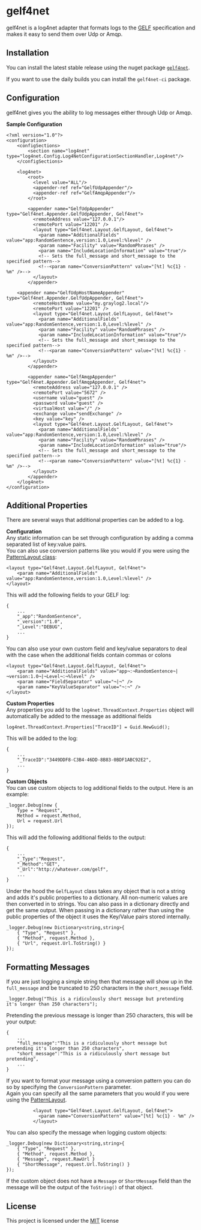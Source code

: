 # gelf4net  
gelf4net is a log4net adapter that formats logs to the [GELF][1] specification and makes it easy to send them over Udp or Amqp.

## Installation

You can install the latest stable release using the nuget package [`gelf4net`](https://www.nuget.org/packages/Gelf4Net/).

If you want to use the daily builds you can install the `gelf4net-ci` package.

## Configuration

gelf4net gives you the ability to log messages either through Udp or Amqp.

**Sample Configuration**

```  
<?xml version="1.0"?>
<configuration>
	<configSections>
		<section name="log4net" type="log4net.Config.Log4NetConfigurationSectionHandler,Log4net"/>
	</configSections>

	<log4net>
		<root>
		  <level value="ALL"/>
		  <appender-ref ref="GelfUdpAppender"/>
		  <appender-ref ref="GelfAmqpAppender"/>
		</root>

		<appender name="GelfUdpAppender" type="Gelf4net.Appender.GelfUdpAppender, Gelf4net">
		  <remoteAddress value="127.0.0.1"/>
		  <remotePort value="12201" />
		  <layout type="Gelf4net.Layout.GelfLayout, Gelf4net">
			<param name="AdditionalFields" value="app:RandomSentence,version:1.0,Level:%level" />
			<param name="Facility" value="RandomPhrases" />
			<param name="IncludeLocationInformation" value="true"/>
			<!-- Sets the full_message and short_message to the specified pattern-->
			<!--<param name="ConversionPattern" value="[%t] %c{1} - %m" />-->
		  </layout>
		</appender>

	<appender name="GelfUdpHostNameAppender" type="Gelf4net.Appender.GelfUdpAppender, Gelf4net">
		  <remoteHostName value="my.graylog2.local"/>
		  <remotePort value="12201" />
		  <layout type="Gelf4net.Layout.GelfLayout, Gelf4net">
			<param name="AdditionalFields" value="app:RandomSentence,version:1.0,Level:%level" />
			<param name="Facility" value="RandomPhrases" />
			<param name="IncludeLocationInformation" value="true"/>
			<!-- Sets the full_message and short_message to the specified pattern-->
			<!--<param name="ConversionPattern" value="[%t] %c{1} - %m" />-->
		  </layout>
		</appender>

		<appender name="GelfAmqpAppender" type="Gelf4net.Appender.GelfAmqpAppender, Gelf4net">
		  <remoteAddress value="127.0.0.1" />
		  <remotePort value="5672" />
		  <username value="guest" />
		  <password value="guest" />
		  <virtualHost value="/" />
		  <exchange value="sendExchange" />
		  <key value="key" />
		  <layout type="Gelf4net.Layout.GelfLayout, Gelf4net">
			<param name="AdditionalFields" value="app:RandomSentence,version:1.0,Level:%level" />
			<param name="Facility" value="RandomPhrases" />
			<param name="IncludeLocationInformation" value="true"/>
			<!-- Sets the full_message and short_message to the specified pattern-->
			<!--<param name="ConversionPattern" value="[%t] %c{1} - %m" />-->
		  </layout>
		</appender>
	</log4net>
</configuration>
```  

## Additional Properties

There are several ways that additional properties can be added to a log.

**Configuration**  
Any static information can be set through configuration by adding a comma separated list of key:value pairs.  
You can also use conversion patterns like you would if you were using the [PatternLayout class][3]:

```  
<layout type="Gelf4net.Layout.GelfLayout, Gelf4net">
    <param name="AdditionalFields" value="app:RandomSentence,version:1.0,Level:%level" />
</layout>
```  

This will add the following fields to your GELF log:

```  
{
    ...
	"_app":"RandomSentence",
	"_version":"1.0",
	"_Level":"DEBUG",
	...
}
```  

You can also use your own custom field and key/value separators to deal with the case when the additional fields contain commas or colons 
```  
<layout type="Gelf4net.Layout.GelfLayout, Gelf4net">
    <param name="AdditionalFields" value="app¬:¬RandomSentence¬|¬version:1.0¬|¬Level¬:¬%level" />
	<param name="FieldSeparator" value="¬|¬" />
    <param name="KeyValueSeparator" value="¬:¬" />  
</layout>
```   


**Custom Properties**  
Any properties you add to the `log4net.ThreadContext.Properties` object 
will automatically be added to the message as additional fields

```  
log4net.ThreadContext.Properties["TraceID"] = Guid.NewGuid();
```  

This will be added to the log:

```  
{
    ...
    "_TraceID":"3449DDF8-C3B4-46DD-8B83-0BDF1ABC92E2",
    ...
}
```  

**Custom Objects**  
You can use custom objects to log additional fields to the output. Here is an example:

```  
_logger.Debug(new {
    Type = "Request",
    Method = request.Method,
    Url = request.Url
});

```  

This will add the following additional fields to the output:

```  
{
    ...
    "_Type":"Request",
    "_Method":"GET",
    "_Url":"http://whatever.com/gelf",
    ...
}
``` 

Under the hood the `GelfLayout` class takes any object that is not a string and adds it's public 
properties to a dictionary. All non-numeric values are then converted in to strings. You can also pass in a dictionary 
directly and get the same output. When passing in a dictionary rather than using the public properties 
of the object it uses the Key/Value pairs stored internally.

```  
_logger.Debug(new Dictionary<string,string>{
    { "Type", "Request" },
    { "Method", request.Method },
    { "Url", request.Url.ToString() }
});

```  

## Formatting Messages  
If you are just logging a simple string then that message will show up in the `full_message` and 
be truncated to 250 characters in the `short_message` field.

```  
_logger.Debug("This is a ridiculously short message but pretending it's longer than 250 characters");

```  

Pretending the previous message is longer than 250 characters, this will be your output:

```  
{
    ...
    "full_message":"This is a ridiculously short message but pretending it's longer than 250 characters",
    "short_message":"This is a ridiculously short message but pretending",
    ...
}
``` 

If you want to format your message using a conversion pattern you can do so by specifying the `ConversionPattern` parameter.  
Again you can specify all the same parameters that you would if you were using the [PatternLayout][3].

```  
		  <layout type="Gelf4net.Layout.GelfLayout, Gelf4net">
			<param name="ConversionPattern" value="[%t] %c{1} - %m" />
		  </layout>  
```  


You can also specify the message when logging custom objects:

```  
_logger.Debug(new Dictionary<string,string>{
    { "Type", "Request" },
    { "Method", request.Method },
    { "Message", request.RawUrl }
    { "ShortMessage", request.Url.ToString() }
});

``` 

If the custom object does not have a `Message` or `ShortMessage` field than the message will be the 
output of the `ToString()` of that object.

## License
This project is licensed under the [MIT](2) license

[1]: https://github.com/Graylog2/graylog2-docs/wiki/GELF
[2]: https://opensource.org/licenses/MIT
[3]: http://logging.apache.org/log4net/release/sdk/log4net.Layout.PatternLayout.html
